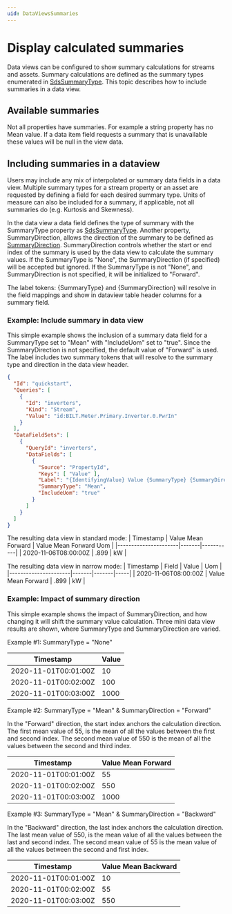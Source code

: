 ```yaml
---
uid: DataViewsSummaries
---
```


# Display calculated summaries

Data views can be configured to show summary calculations for streams and assets.  Summary calculations are defined as the summary types enumerated in [SdsSummaryType](xref:sdsReadingDataApi#get-summaries). This topic describes how to include summaries in a data view. 

## Available summaries
Not all properties have summaries. For example a string property has no Mean value. If a data item field requests a summary that is unavailable these values will be null in the view data.  

## Including summaries in a dataview
Users may include any mix of interpolated or summary data fields in a data view. Multiple summary types for a stream property or an asset are requested by defining a field for each desired summary type. Units of measure can also be included for a summary, if applicable, not all summaries do (e.g. Kurtosis and Skewness).

In the data view a data field defines the type of summary with the SummaryType property as [SdsSummaryType](xref:sdsReadingDataApi#get-summaries). Another property, SummaryDirection, allows the direction of the summary to be defined as [SummaryDirection](xref:ResolvedDataView#summarydirection-enumeration). SummaryDirection controls whether the start or end index of the summary is used by the data view to calculate the summary values.
If the SummaryType is "None", the SummaryDirection (if specified) will be accepted but ignored. If the SummaryType is not "None", and SummaryDirection is not specified, it will be initialized to "Forward". 

The label tokens: \{SummaryType\} and \{SummaryDirection\} will resolve in the field mappings and show in dataview table header columns for a summary field.

### Example: Include summary in data view
This simple example shows the inclusion of a summary data field for a SummaryType set to "Mean" with "IncludeUom" set to "true". Since the SummaryDirection is not specified, the default value of "Forward" is used. The label includes two summary tokens that will resolve to the summary type and direction in the data view header.
```json
{
  "Id": "quickstart",
  "Queries": [
    { 
      "Id": "inverters",
      "Kind": "Stream",
      "Value": "id:BILT.Meter.Primary.Inverter.0.PwrIn"
    }
  ],
  "DataFieldSets": [
    {
      "QueryId": "inverters",
      "DataFields": [
        {
          "Source": "PropertyId",
          "Keys": [ "Value" ],
          "Label": "{IdentifyingValue} Value {SummaryType} {SummaryDirection}",
          "SummaryType": "Mean",
          "IncludeUom": "true"
        }
      ]
    }
  ]
}
```
The resulting data view in standard mode:
| Timestamp            | Value Mean Forward | Value Mean Forward Uom |
|----------------------|-------|-----------|
| 2020-11-06T08:00:00Z | .899  | kW        |

The resulting data view in narrow mode:
| Timestamp            | Field | Value | Uom |
|----------------------|-------|-------|-----|
| 2020-11-06T08:00:00Z |  Value Mean Forward | .899  | kW  |

### Example: Impact of summary direction

This simple example shows the impact of SummaryDirection, and how changing it will shift the summary value calculation. Three mini data view results are shown, where SummaryType and SummaryDirection are varied.

Example #1: SummaryType = "None"

| Timestamp            | Value | 
|----------------------|-------|
|2020-11-01T00:01:00Z  | 10    | 
|2020-11-01T00:02:00Z | 100  | 
|2020-11-01T00:03:00Z | 1000  |

Example #2: SummaryType = "Mean" & SummaryDirection = "Forward"

In the "Forward" direction, the start index anchors the calculation direction. The first mean value of 55, is the mean of all the values between the first and second index. The second mean value of 550 is the mean of all the values between the second and third index.

| Timestamp            | Value Mean Forward |
|----------------------|-------|
|2020-11-01T00:01:00Z  | 55    | 
|2020-11-01T00:02:00Z | 550  | 
|2020-11-01T00:03:00Z | 1000  |

Example #3: SummaryType = "Mean" & SummaryDirection = "Backward"

In the "Backward" direction, the last index anchors the calculation direction. The last mean value of 550, is the mean value of all the values between the last and second index. The second mean value of 55 is the mean value of all the values between the second and first index. 

| Timestamp            | Value Mean Backward |
|----------------------|-------|
|2020-11-01T00:01:00Z  | 10    | 
|2020-11-01T00:02:00Z | 55  | 
|2020-11-01T00:03:00Z | 550